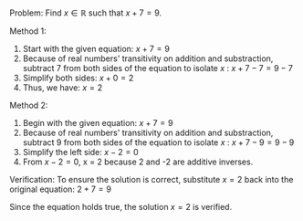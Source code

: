Problem:
Find $x \in \mathbb{R}$ such that $x+7=9$.

Method 1:
1. Start with the given equation: $x+7=9$
2. Because of real numbers' transitivity on addition and substraction, subtract 7 from both sides of the equation to isolate $x$ : $x+7-7=9-7$
3. Simplify both sides: $x+0=2$
4. Thus, we have: $x=2$

Method 2:
1. Begin with the given equation: $x+7=9$
2. Because of real numbers' transitivity on addition and substraction, subtract 9 from both sides of the equation to isolate $x$ : $x+7-9=9-9$
3. Simplify the left side: $x-2=0$
4. From $x-2 = 0$, x = 2 because 2 and -2 are additive inverses. 

Verification:
To ensure the solution is correct, substitute $x=2$ back into the original equation: $2+7 = 9$

Since the equation holds true, the solution $x=2$ is verified.
